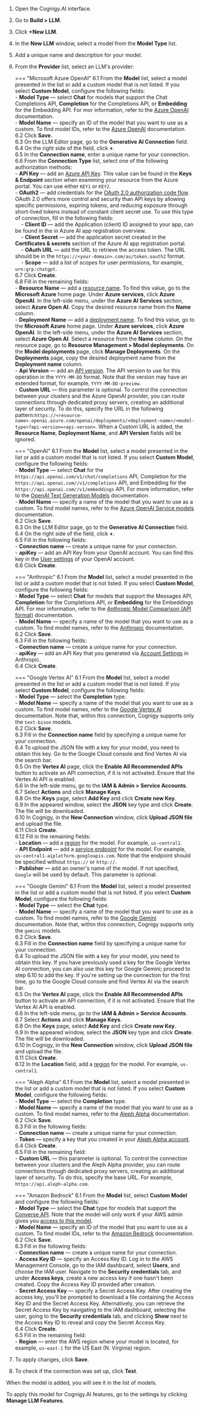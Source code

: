 1. Open the Cognigy.AI interface.
2. Go to **Build > LLM**.
3. Click **+New LLM**.
4. In the **New LLM** window, select a model from the **Model Type** list.
5. Add a unique name and description for your model.
6. From the **Provider** list, select an LLM's provider:

    === "Microsoft Azure OpenAI"
        6.1 From the **Model** list, select a model presented in the list or add a custom model that is not listed. If you select **Custom Model**, configure the following fields:<br>
            - **Model Type** — select **Chat** for models that support the Chat Completions API, **Completion** for the Completions API, or **Embedding** for the Embedding API. For mor information, refer to the [Azure OpenAI](https://learn.microsoft.com/en-us/azure/ai-services/openai/concepts/models) documentation.<br>
            - **Model Name** — specify an ID of the model that you want to use as a custom. To find model IDs, refer to the [Azure OpenAI](https://learn.microsoft.com/en-us/azure/ai-services/openai/concepts/models) documentation.<br>
        6.2 Click **Save**.<br>
        6.3 On the LLM Editor page, go to the **Generative AI Connection** field.<br>
        6.4 On the right side of the field, click **+**.<br>
        6.5 In the **Connection name**, enter a unique name for your connection.<br>
        6.6 From the **Connection Type** list, select one of the following authorization methods:<br>
            - **API Key** — add an [Azure API Key](https://learn.microsoft.com/en-us/azure/cognitive-services/openai/quickstart?tabs=command-line&pivots=rest-api#retrieve-key-and-endpoint). This value can be found in the **Keys & Endpoint** section when examining your resource from the Azure portal. You can use either `KEY1` or `KEY2`.<br>
            - **OAuth2** — add credentials for the [OAuth 2.0 authorization code flow](https://learn.microsoft.com/en-us/entra/identity-platform/v2-oauth2-auth-code-flow). OAuth 2.0 offers more control and security than API keys by allowing specific permissions, expiring tokens, and reducing exposure through short-lived tokens instead of constant client secret use. To use this type of connection, fill in the following fields:<br>
            &nbsp;&nbsp;&nbsp;&nbsp;- **Client ID** — add the Application (client) ID assigned to your app, can be found in the in Azure AI app registration overview.<br>
            &nbsp;&nbsp;&nbsp;&nbsp;- **Client Secret** — add the application secret created in the **Certificates & secrets** section of the Azure AI app registration portal.<br>
            &nbsp;&nbsp;&nbsp;&nbsp;- **OAuth URL** — add the URL to retrieve the access token. The URL should be in the `https://<your-domain>.com/as/token.oauth2` format.<br>
            &nbsp;&nbsp;&nbsp;&nbsp;- **Scope** — add a list of scopes for user permissions, for example, `urn:grp:chatgpt`. <br>
        6.7 Click **Create**.<br>
        6.8 Fill in the remaining fields:<br>
            - **Resource Name** — add a [resource name](https://learn.microsoft.com/en-us/azure/cognitive-services/openai/how-to/create-resource?pivots=web-portal#create-a-resource). To find this value, go to the **Microsoft Azure** home page. Under **Azure services**, click **Azure OpenAI**. In the left-side menu, under the **Azure AI Services** section, select **Azure Open AI**. Copy the desired resource name from the **Name** column.<br>
            - **Deployment Name** — add a [deployment name](https://learn.microsoft.com/en-us/azure/cognitive-services/openai/how-to/create-resource?pivots=web-portal#deploy-a-model). To find this value, go to the **Microsoft Azure** home page. Under **Azure services**, click **Azure OpenAI**. In the left-side menu, under the **Azure AI Services** section, select **Azure Open AI**. Select a resource from the **Name** column. On the resource page, go to **Resource Management > Model deployments**. On the **Model deployments** page, click **Manage Deployments**. On the **Deployments** page, copy the desired deployment name from the **Deployment name** column.<br>
            - **Api Version** — add an [API version](https://learn.microsoft.com/en-us/azure/cognitive-services/openai/reference#rest-api-versioning). The API version to use for this operation in the `YYYY-MM-DD` format. Note that the version may have an extended format, for example, `YYYY-MM-DD-preview`. <br>
            - **Custom URL** — this parameter is optional. To control the connection between your clusters and the Azure OpenAI provider, you can route connections through dedicated proxy servers, creating an additional layer of security. To do this, specify the URL in the following pattern:`https://<resource-name>.openai.azure.com/openai/deployments/<deployment-name>/<model-type>?api-version=<api-verson>`. When a Custom URL is added, the **Resource Name**, **Deployment Name**, and **API Version** fields will be ignored.

    === "OpenAI"
        6.1 From the **Model** list, select a model presented in the list or add a custom model that is not listed. If you select **Custom Model**, configure the following fields:<br>
            - **Model Type** — select **Chat** for the `https://api.openai.com/v1/chat/completions` API, Completion for the `https://api.openai.com//v1/completions` API, and Embedding for the `https://api.openai.com//v1/embeddings` API. For more information, refer to the [OpenAI Text Generation Models](https://platform.openai.com/docs/guides/text-generation) documentation.<br>
            - **Model Name** — specify a name of the model that you want to use as a custom. To find model names, refer to the [Azure OpenAI Service models](https://learn.microsoft.com/en-us/azure/ai-services/openai/concepts/models) documentation.<br>
        6.2 Click **Save**.<br>
        6.3 On the LLM Editor page, go to the **Generative AI Connection** field.<br>
        6.4 On the right side of the field, click **+**.<br>
        6.5 Fill in the following fields:<br>
            - **Connection name** — create a unique name for your connection.<br>
            - **apiKey** — add an API Key from your OpenAI account. You can find this key in the [User settings](https://help.openai.com/en/articles/4936850-where-do-i-find-my-secret-api-key) of your OpenAI account.<br>
        6.6 Click **Create**.<br>

    === "Anthropic"
        6.1 From the **Model** list, select a model presented in the list or add a custom model that is not listed. If you select **Custom Model**, configure the following fields:<br>
            - **Model Type** — select **Chat** for models that support the Messages API, **Completion** for the Completions API, or **Embedding** for the Embeddings API. For mor information, refer to the [Anthropic Model Comparison (API format)](https://docs.anthropic.com/claude/docs/models-overview#model-comparison) documentation.<br>
            - **Model Name** — specify a name of the model that you want to use as a custom. To find model names, refer to the [Anthropic](https://docs.anthropic.com/claude/docs/models-overview) documentation.<br>
        6.2 Click **Save**.<br>
        6.3 Fill in the following fields:<br>
            - **Connection name** — create a unique name for your connection.<br>
            - **apiKey** — add an API Key that you generated via [Account Settings](https://console.anthropic.com/docs/api#accessing-the-api) in Anthropic.<br>
        6.4 Click **Create**.<br>

    === "Google Vertex AI"
        6.1 From the **Model** list, select a model presented in the list or add a custom model that is not listed. If you select **Custom Model**, configure the following fields:<br>
            - **Model Type** — select the **Completion** type. <br>
            - **Model Name** — specify a name of the model that you want to use as a custom. To find model names, refer to the [Google Vertex AI](https://cloud.google.com/vertex-ai/generative-ai/docs/learn/model-versioning) documentation. Note that, within this connection, Cognigy supports only the `text-bison` models.<br>
        6.2 Click **Save**.<br>
        6.3 Fill in the **Connection name** field by specifying a unique name for your connection.<br>
        6.4 To upload the JSON file with a key for your model, you need to obtain this key. Go to the Google Cloud console and find Vertex AI via the search bar.<br>
        6.5 On the **Vertex AI** page, click the **Enable All Recommended APIs** button to activate an API connection, if it is not activated. Ensure that the Vertex AI API is enabled.<br>
        6.6 In the left-side menu, go to the **IAM & Admin > Service Accounts**.<br>
        6.7 Select **Actions** and click **Manage Keys**.<br>
        6.8 On the **Keys** page, select **Add Key** and click **Create new Key**.<br>
        6.9 In the appeared window, select the **JSON** key type and click **Create**. The file will be downloaded.<br>
        6.10 In Cognigy, in the **New Connection** window, click **Upload JSON file** and upload the file.<br>
        6.11 Click **Create**.<br>
        6.12 Fill in the remaining fields:<br>
            - **Location** — add a [region](https://cloud.google.com/vertex-ai/docs/general/locations) for the model. For example, `us-central1`.<br>
            - **API Endpoint** — add a [service endpoint](https://cloud.google.com/vertex-ai/docs/reference/rest#service-endpoint) for the model. For example, `us-central1-aiplatform.googleapis.com`. Note that the endpoint should be specified without `https://` or `http://`. <br>
            - **Publisher** — add an owner's name of the model. If not specified, `Google` will be used by default.
               This parameter is optional.

    === "Google Gemini"
        6.1 From the **Model** list, select a model presented in the list or add a custom model that is not listed. If you select **Custom Model**, configure the following fields:<br>
            - **Model Type** — select the **Chat** type. <br>
            - **Model Name** — specify a name of the model that you want to use as a custom. To find model names, refer to the [Google Gemini](https://ai.google.dev/gemini-api/docs/models/gemini) documentation. Note that, within this connection, Cognigy supports only the `gemini` models.<br>
        6.2 Click **Save**.<br>
        6.3 Fill in the **Connection name** field by specifying a unique name for your connection.<br>
        6.4 To upload the JSON file with a key for your model, you need to obtain this key. If you have previously used a key for the Google Vertex AI connection, you can also use this key for Google Gemini; proceed to step 6.10 to add the key. If you're setting up the connection for the first time, go to the Google Cloud console and find Vertex AI via the search bar.<br>
        6.5 On the **Vertex AI** page, click the **Enable All Recommended APIs** button to activate an API connection, if it is not activated. Ensure that the Vertex AI API is enabled. <br>
        6.6 In the left-side menu, go to the **IAM & Admin > Service Accounts**.<br>
        6.7 Select **Actions** and click **Manage Keys**.<br>
        6.8 On the **Keys** page, select **Add Key** and click **Create new Key**.<br>
        6.9 In the appeared window, select the **JSON** key type and click **Create**. The file will be downloaded.<br>
        6.10 In Cognigy, in the **New Connection** window, click **Upload JSON file** and upload the file.<br>
        6.11 Click **Create**.<br>
        6.12 In the **Location** field, add a [region](https://cloud.google.com/vertex-ai/docs/general/locations) for the model. For example, `us-central1`.

    === "Aleph Alpha"
        6.1 From the **Model** list, select a model presented in the list or add a custom model that is not listed. If you select **Custom Model**, configure the following fields:<br>
            - **Model Type** — select the **Completion** type.<br>
            - **Model Name** — specify a name of the model that you want to use as a custom. To find model names, refer to the [Aleph Alpha](https://docs.anthropic.com/claude/docs/models-overview) documentation.<br>
        6.2 Click **Save**.<br>
        6.3 Fill in the following fields:<br>
            - **Connection name** — create a unique name for your connection.<br>
            - **Token** — specify a key that you created in your [Aleph Alpha account](https://docs.aleph-alpha.com/docs/introduction/model-card/).<br>
        6.4 Click **Create**.<br>
        6.5 Fill in the remaining field:<br>
            - **Custom URL** — this parameter is optional. To control the connection between your clusters and the Aleph Alpha provider, you can route connections through dedicated proxy servers, creating an additional layer of security. To do this, specify the base URL. For example, `https://api.aleph-alpha.com`.

    === "Amazon Bedrock"
        6.1 From the **Model** list, select **Custom Model** and configure the following fields:<br>
            - **Model Type** — select the **Chat** type for models that support the [Converse API](https://docs.aws.amazon.com/bedrock/latest/userguide/models-features.html). Note that the model will only work if your AWS admin gives you [access to this model](https://docs.aws.amazon.com/bedrock/latest/userguide/model-access.html).<br>
            - **Model Name** — specify an ID of the model that you want to use as a custom. To find model IDs, refer to the [Amazon Bedrock](https://docs.aws.amazon.com/bedrock/latest/userguide/model-ids.html) documentation.<br>
        6.2 Click **Save**.<br>
        6.3 Fill in the following fields:<br>
            - **Connection name** — create a unique name for your connection.<br>
            - **Access Key ID** — specify an Access Key ID. Log in to the AWS Management Console, go to the IAM dashboard, select **Users**, and choose the IAM user. Navigate to the **Security credentials** tab, and under **Access keys**, create a new access key if one hasn't been created. Copy the Access Key ID provided after creation.<br>
            - **Secret Access Key** — specify a Secret Access Key. After creating the access key, you'll be prompted to download a file containing the Access Key ID and the Secret Access Key. Alternatively, you can retrieve the Secret Access Key by navigating to the IAM dashboard, selecting the user, going to the **Security credentials** tab, and clicking **Show** next to the Access Key ID to reveal and copy the Secret Access Key.<br>
        6.4 Click **Create**.<br>
        6.5 Fill in the remaining field:<br>
            - **Region** — enter the AWS region where your model is located, for example, `us-east-1` for the US East (N. Virginia) region.<br>

7. To apply changes, click **Save**.
8. To check if the connection was set up, click **Test**.

When the model is added, you will see it in the list of models.

To apply this model for Cognigy.AI features, go to the settings by clicking **Manage LLM Features**.